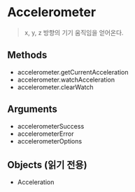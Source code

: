 Accelerometer
=============

> x, y, z 방향의 기기 움직임을 얻어온다.

Methods
-------

- accelerometer.getCurrentAcceleration
- accelerometer.watchAcceleration
- accelerometer.clearWatch

Arguments
---------

- accelerometerSuccess
- accelerometerError
- accelerometerOptions

Objects (읽기 전용)
-------------------

- Acceleration
